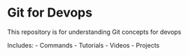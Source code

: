 # Git for Devops

This repository is for understanding Git concepts for devops


Includes:
    - Commands
    - Tutorials
    - Videos
    - Projects

